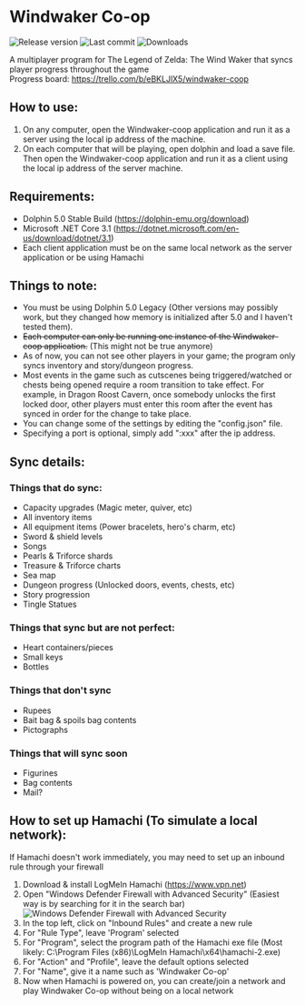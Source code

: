# Windwaker Co-op
![Release version](https://img.shields.io/github/v/release/BrandenEK/Windwaker-coop)
![Last commit](https://img.shields.io/github/last-commit/BrandenEK/Windwaker-coop?color=important)
![Downloads](https://img.shields.io/github/downloads/BrandenEK/Windwaker-coop/total?color=success)

A multiplayer program for The Legend of Zelda: The Wind Waker that syncs player progress throughout the game
<br>
Progress board:
https://trello.com/b/eBKLJlX5/windwaker-coop

## How to use:
1. On any computer, open the Windwaker-coop application and run it as a server using the local ip address of the machine.
2. On each computer that will be playing, open dolphin and load a save file.  Then open the Windwaker-coop application and run it as a client using the local ip address of the server machine.

## Requirements:
- Dolphin 5.0 Stable Build (https://dolphin-emu.org/download)
- Microsoft .NET Core 3.1 (https://dotnet.microsoft.com/en-us/download/dotnet/3.1)
- Each client application must be on the same local network as the server application or be using Hamachi

## Things to note:
- You must be using Dolphin 5.0 Legacy (Other versions may possibly work, but they changed how memory is initialized after 5.0 and I haven't tested them).
- ~~Each computer can only be running one instance of the Windwaker-coop application.~~ (This might not be true anymore)
- As of now, you can not see other players in your game; the program only syncs inventory and story/dungeon progress.
- Most events in the game such as cutscenes being triggered/watched or chests being opened require a room transition to take effect.  For example, in Dragon Roost Cavern, once somebody unlocks the first locked door, other players must enter this room after the event has synced in order for the change to take place.
- You can change some of the settings by editing the "config.json" file.
- Specifying a port is optional, simply add ":xxx" after the ip address.

## Sync details:
### Things that do sync:
- Capacity upgrades (Magic meter, quiver, etc)
- All inventory items
- All equipment items (Power bracelets, hero's charm, etc)
- Sword & shield levels
- Songs
- Pearls & Triforce shards
- Treasure & Triforce charts
- Sea map
- Dungeon progress (Unlocked doors, events, chests, etc)
- Story progression
- Tingle Statues

### Things that sync but are not perfect:
- Heart containers/pieces
- Small keys
- Bottles

### Things that don't sync
- Rupees
- Bait bag & spoils bag contents
- Pictographs

### Things that will sync soon
- Figurines
- Bag contents
- Mail?

## How to set up Hamachi (To simulate a local network):
If Hamachi doesn't work immediately, you may need to set up an inbound rule through your firewall
1. Download & install LogMeIn Hamachi (https://www.vpn.net)
2. Open "Windows Defender Firewall with Advanced Security" (Easiest way is by searching for it in the search bar)
![Windows Defender Firewall with Advanced Security](https://docs.microsoft.com/en-us/windows/security/threat-protection/windows-firewall/images/fw01-profiles.png)
4. In the top left, click on "Inbound Rules" and create a new rule
5. For "Rule Type", leave 'Program' selected
6. For "Program", select the program path of the Hamachi exe file (Most likely: C:\Program Files (x86)\LogMeIn Hamachi\x64\hamachi-2.exe)
7. For "Action" and "Profile", leave the default options selected
8. For "Name", give it a name such as 'Windwaker Co-op'
9. Now when Hamachi is powered on, you can create/join a network and play Windwaker Co-op without being on a local network
